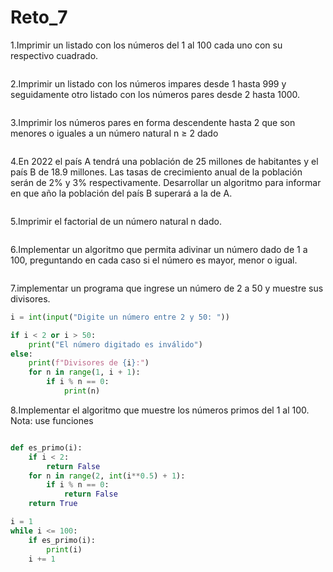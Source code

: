 # Reto_7
1.Imprimir un listado con los números del 1 al 100 cada uno con su respectivo cuadrado.
```python

```

2.Imprimir un listado con los números impares desde 1 hasta 999 y seguidamente otro listado con los números pares desde 2 hasta 1000.
```python

```

3.Imprimir los números pares en forma descendente hasta 2 que son menores o iguales a un número natural n ≥ 2 dado
```python

```

4.En 2022 el país A tendrá una población de 25 millones de habitantes y el país B de 18.9 millones. Las tasas de crecimiento anual de la población serán de 2% y 3% respectivamente. Desarrollar un algoritmo para informar en que año la población del país B superará a la de A.
```python

```

5.Imprimir el factorial de un número natural n dado.
```python

```

6.Implementar un algoritmo que permita adivinar un número dado de 1 a 100, preguntando en cada caso si el número es mayor, menor o igual.
```python

```

7.implementar un programa que ingrese un número de 2 a 50 y muestre sus divisores.
```python
i = int(input("Digite un número entre 2 y 50: "))

if i < 2 or i > 50:
    print("El número digitado es inválido")
else:
    print(f"Divisores de {i}:")
    for n in range(1, i + 1):
        if i % n == 0:
            print(n)
```
8.Implementar el algoritmo que muestre los números primos del 1 al 100. Nota: use funciones
```python

def es_primo(i):
    if i < 2:
        return False
    for n in range(2, int(i**0.5) + 1):
        if i % n == 0:
            return False
    return True

i = 1
while i <= 100:
    if es_primo(i):
        print(i)
    i += 1
```
